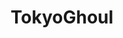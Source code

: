 ---
title: TokyoGhoul
crosslinks:
- tokyo_ghoulre
- youtubefactsbot
- u_imguralbumbot
- manga
- youtubot
- livven
- autourbanbot
- john_yukis_bots
- soledsnak
- berserklejerk
- PrequelMemes
- nohomo_bot
- tgrp
- japancirclejerk
- one_shot
- place
- changelog
- Tokyo_Ghoul_NSFW
- Berserk
- highqualitygifs
---